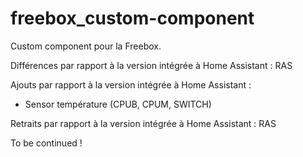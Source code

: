 # freebox_custom-component

Custom component pour la Freebox.

Différences par rapport à la version intégrée à Home Assistant : 
RAS

Ajouts par rapport à la version intégrée à Home Assistant : 
* Sensor température (CPUB, CPUM, SWITCH)

Retraits par rapport à la version intégrée à Home Assistant : 
RAS


To be continued !
